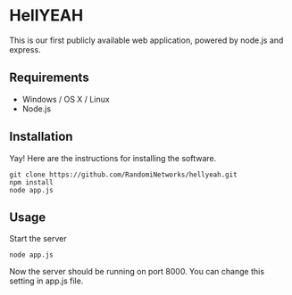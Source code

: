 HellYEAH
============

This is our first publicly available web application, powered by node.js and express.

Requirements
-------

- Windows / OS X / Linux
- Node.js


Installation
-------

Yay! Here are the instructions for installing the software.

    git clone https://github.com/RandomiNetworks/hellyeah.git
    npm install
    node app.js


Usage
-------

Start the server

    node app.js
Now the server should be running on port 8000. You can change this setting in app.js file.